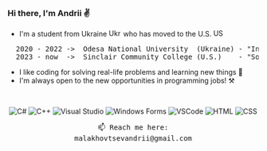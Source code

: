 ### Hi there, I'm Andrii ✌

- I'm a student from Ukraine <img src="https://upload.wikimedia.org/wikipedia/commons/4/49/Flag_of_Ukraine.svg" alt="Ukraine" width="25" height="15"> who has moved to the U.S. <img src="https://upload.wikimedia.org/wikipedia/en/a/a4/Flag_of_the_United_States.svg" alt="USA" width="25" height="15">
<pre>
  2020 - 2022 ->  Odesa National University  (Ukraine) - "Information systems and technology"
  2023 - now  ->  Sinclair Community College (U.S.)    - "Software Development"
</pre>
- I like coding for solving real-life problems and learning new things 🙂
- I'm always open to the new opportunities in programming jobs! ⚒

<br>
<p align="center">
  <img src="https://img.shields.io/badge/-C%23-239120?logo=csharp&logoColor=white" alt="C#">
  <img src="https://img.shields.io/badge/-C%2B%2B-00599C?logo=c%2B%2B&logoColor=white" alt="C++">
<img src="https://img.shields.io/badge/-Visual%20Studio-5C2D91?logo=visual-studio&logoColor=white" alt="Visual Studio">
  <img src="https://img.shields.io/badge/-Windows%20Forms-000?logo=windows&logoColor=white" alt="Windows Forms">
  <img src="https://img.shields.io/badge/-VSCode-007ACC?logo=visual-studio-code&logoColor=white" alt="VSCode">
  <img src="https://img.shields.io/badge/-HTML-E34F26?logo=html5&logoColor=white" alt="HTML">
  <img src="https://img.shields.io/badge/-CSS-1572B6?logo=css3&logoColor=white" alt="CSS">
</p>

<p align="center">
  <samp>
    📫 Reach me here:
    <br> malakhovtsevandrii@gmail.com
  </samp>
</p>
